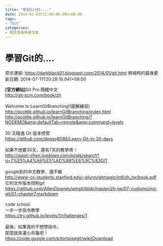```yaml
---
title: "學習Git的...."
date: 2014-01-03T11:09:00.005+08:00
tags: 
- "Git"
categories:
- 舊部落格移植文章
---
```


# 學習Git的....

原文連結: https://darkblack01.blogspot.com/2014/01/git.html
移植時的最後更新日期: 2014-07-11T20:28:10.041+08:00

<b>[官方網站]</b>Git Pro 簡體中文<br /><a href="http://git-scm.com/book/zh">http://git-scm.com/book/zh</a><br /><br />Welcome to LearnGitBranching!(圖解練習)<br /><a href="http://pcottle.github.io/learnGitBranching/index.html">http://pcottle.github.io/learnGitBranching/index.html</a><br /><a href="http://pcottle.github.io/learnGitBranching/?NODEMO&amp;defaultTab=remote&amp;command=levels">http://pcottle.github.io/learnGitBranching/?NODEMO&amp;defaultTab=remote&amp;command=levels</a><br /><br />30 天精通 Git 版本控管<br /><a href="https://github.com/doggy8088/Learn-Git-in-30-days">https://github.com/doggy8088/Learn-Git-in-30-days</a><br /><br />如果不想要30天，還有7天的教學唷！<br /><a href="http://jason-chen.logdown.com/posts/search?q=7%E5%A4%A9%E5%AD%B8%E6%9C%83GIT">http://jason-chen.logdown.com/posts/search?q=7%E5%A4%A9%E5%AD%B8%E6%9C%83GIT</a><br /><br />google到的中文教學，還不賴<br /><a href="http://www-cs-students.stanford.edu/~blynn/gitmagic/intl/zh_tw/book.pdf">http://www-cs-students.stanford.edu/~blynn/gitmagic/intl/zh_tw/book.pdf</a><br />它的文件版本控制git<br /><a href="https://github.com/AllenDowney/amgit/blob/master/zh-tw/07-customizing-git/01-chapter7.markdown">https://github.com/AllenDowney/amgit/blob/master/zh-tw/07-customizing-git/01-chapter7.markdown</a><br /><br />code school<br />一步一步指令教學<br /><a href="https://try.github.io/levels/1/challenges/1">https://try.github.io/levels/1/challenges/1</a><br /><br />最後，如果真的不想學指令。<br />那麼就來灌小烏龜吧！<br /><a href="https://code.google.com/p/tortoisegit/wiki/Download">https://code.google.com/p/tortoisegit/wiki/Download</a><br /><br />
